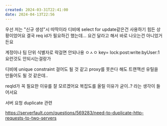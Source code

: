 ```yaml
---
created: 2024-03-31T22:41:00
date: 2024-04-13T22:56
---
```

우선 저는 "신규 생성"시 따딱이라 디비에 select for update같은건 사용하기 힘든 상황이었어요
결국 req id가 필요하긴 했는데... 요건 달라고 해서 바로 나오는건 아니었거든요

계정이나 팀 단위 식별자로 락걸면 안되나용 ㅇㅅㅇ
key= lock:post:write:byUser:1 요런것도 안되시는걸랑가

디비에  unique constraint 걸어도 될 것 같고
proxy를 못쓴다 해도 트랜잭션 유틸을 만들어도 될 것 같은데..

reqId가 꼭 필요한 이유를 잘 모르겠어요
복잡도를 올릴 이유가 굳이..? 라는 생각이 들어서요

서버 요청 duplicate 관련

https://serverfault.com/questions/569283/need-to-duplicate-http-requests-to-two-servers
